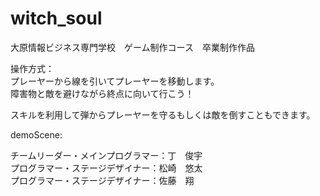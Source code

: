 # witch_soul  
大原情報ビジネス専門学校　ゲーム制作コース　卒業制作作品  

操作方式：  
プレーヤーから線を引いてプレーヤーを移動します。  
障害物と敵を避けながら終点に向いて行こう！  

スキルを利用して弾からプレーヤーを守るもしくは敵を倒すこともできます。  

demoScene:

チームリーダー・メインプログラマー：丁　俊宇  
プログラマー・ステージデザイナー：松崎　悠太  
プログラマー・ステージデザイナー：佐藤　翔  
